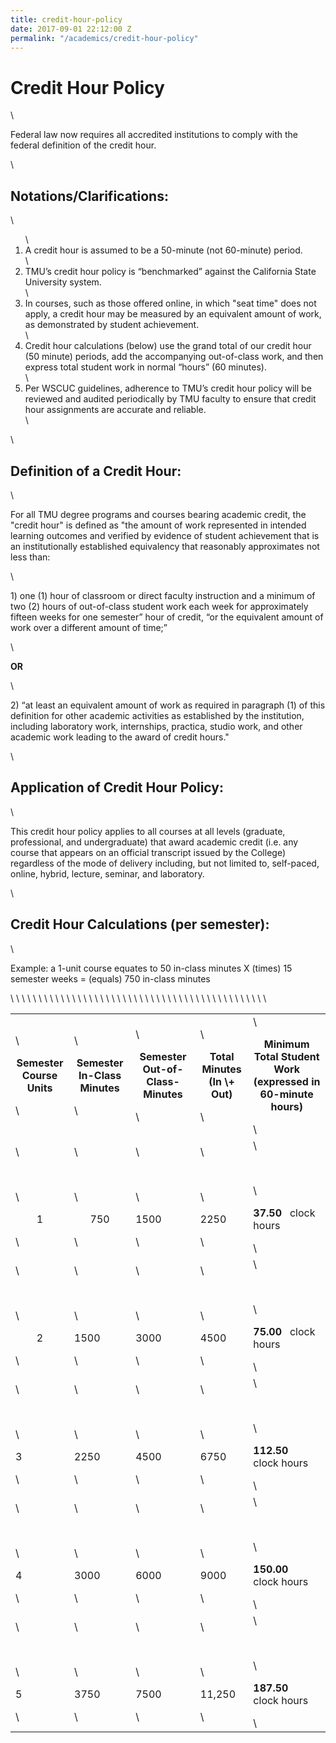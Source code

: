 ```yaml
---
title: credit-hour-policy
date: 2017-09-01 22:12:00 Z
permalink: "/academics/credit-hour-policy"
---
```


<h1>Credit Hour Policy</h1>\
<p>Federal law now requires all accredited institutions to comply with the federal definition of the credit hour.</p>\
<h2>Notations/Clarifications:</h2>\
<ol>\
<li>A credit hour is assumed to be a 50-minute (not 60-minute) period.</li>\
<li>TMU’s credit hour policy is “benchmarked” against the California State University system.</li>\
<li>In courses, such as those offered online, in which "seat time" does not apply, a credit hour may be measured by an equivalent amount of work, as demonstrated by student achievement.</li>\
<li>Credit hour calculations (below) use the grand total of our credit hour (50 minute) periods, add the accompanying out-of-class work, and then express total student work in normal “hours” (60 minutes).</li>\
<li>Per WSCUC guidelines, adherence to TMU’s credit hour policy will be reviewed and audited periodically by TMU faculty to ensure that credit hour assignments are accurate and reliable.</li>\
</ol>\
<h2>Definition of a Credit Hour:</h2>\
<p>For all TMU degree programs and courses bearing academic credit, the "credit hour" is defined as "the amount of work represented in intended learning outcomes and verified by evidence of student achievement that is an institutionally established equivalency that reasonably approximates not less than:</p>\
<p>1) one (1) hour of classroom or direct faculty instruction and a minimum of two (2) hours of out-of-class student work each week for approximately fifteen weeks for one semester” hour of credit, “or the equivalent amount of work over a different amount of time;”  </p>\
<p><strong>OR  </strong></p>\
<p>2) “at least an equivalent amount of work as required in paragraph (1) of this definition for other academic activities as established by the institution, including laboratory work, internships, practica, studio work, and other academic work leading to the award of credit hours."</p>\
<h2>Application of Credit Hour Policy:</h2>\
<p>This credit hour policy applies to all courses at all levels (graduate, professional, and undergraduate) that award academic credit (i.e. any course that appears on an official transcript issued by the College) regardless of the mode of delivery including, but not limited to, self-paced, online, hybrid, lecture, seminar, and laboratory.</p>\
<h2>Credit Hour Calculations (per semester):</h2>\
<p>Example: a 1-unit course equates to 50 in-class minutes X (times) 15 semester weeks = (equals) 750 in-class minutes</p>\
<table border="0" class="table table-responsive table-bordered text-center">\
<tbody>\
<tr>\
<td>\
<p style="text-align: center;"><strong>Semester<br />Course Units</strong></p>\
</td>\
<td>\
<p style="text-align: center;"><strong>Semester<br />In-Class Minutes</strong></p>\
</td>\
<td>\
<p style="text-align: center;"><strong>Semester<br />Out-of-Class-Minutes</strong></p>\
</td>\
<td>\
<p style="text-align: center;"><strong>Total Minutes<br />(In \+ Out)</strong></p>\
</td>\
<td>\
<p style="text-align: center;"><strong>Minimum Total Student Work<br />(expressed in 60-minute hours)</strong></p>\
</td>\
</tr>\
<tr>\
<td>\
<p> </p>\
<p style="text-align: center;">1</p>\
</td>\
<td>\
<p> </p>\
<p style="text-align: center;">750</p>\
</td>\
<td>\
<p> </p>\
<p>1500</p>\
</td>\
<td>\
<p> </p>\
<p>2250</p>\
</td>\
<td>\
<p> </p>\
<p><strong>37.50</strong>   clock hours</p>\
</td>\
</tr>\
<tr>\
<td>\
<p> </p>\
<p style="text-align: center;">2</p>\
</td>\
<td>\
<p> </p>\
<p>1500</p>\
</td>\
<td>\
<p> </p>\
<p>3000</p>\
</td>\
<td>\
<p> </p>\
<p>4500</p>\
</td>\
<td>\
<p> </p>\
<p><strong>75.00</strong>   clock hours</p>\
</td>\
</tr>\
<tr>\
<td>\
<p> </p>\
<p>3</p>\
</td>\
<td>\
<p> </p>\
<p>2250</p>\
</td>\
<td>\
<p> </p>\
<p>4500</p>\
</td>\
<td>\
<p> </p>\
<p>6750</p>\
</td>\
<td>\
<p> </p>\
<p><strong>112.50</strong>   clock hours</p>\
</td>\
</tr>\
<tr>\
<td>\
<p> </p>\
<p>4</p>\
</td>\
<td>\
<p> </p>\
<p>3000</p>\
</td>\
<td>\
<p> </p>\
<p>6000</p>\
</td>\
<td>\
<p> </p>\
<p>9000</p>\
</td>\
<td>\
<p> </p>\
<p><strong>150.00</strong>   clock hours</p>\
</td>\
</tr>\
<tr>\
<td>\
<p> </p>\
<p>5</p>\
</td>\
<td>\
<p> </p>\
<p>3750</p>\
</td>\
<td>\
<p> </p>\
<p>7500</p>\
</td>\
<td>\
<p> </p>\
<p>11,250</p>\
</td>\
<td>\
<p> </p>\
<p><strong>187.50</strong>   clock hours</p>\
</td>\
</tr>\
</tbody>\
</table>